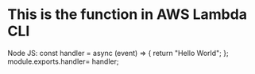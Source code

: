
# This is the function in AWS Lambda CLI
Node JS:
const handler = async (event) => {
   return "Hello World";
};
module.exports.handler= handler;